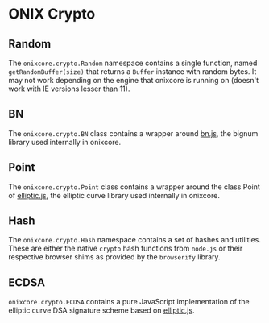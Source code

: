# ONIX Crypto

## Random
The `onixcore.crypto.Random` namespace contains a single function, named `getRandomBuffer(size)` that returns a `Buffer` instance with random bytes. It may not work depending on the engine that onixcore is running on (doesn't work with IE versions lesser than 11).

## BN
The `onixcore.crypto.BN` class contains a wrapper around [bn.js](https://github.com/indutny/bn.js), the bignum library used internally in onixcore.

## Point
The `onixcore.crypto.Point` class contains a wrapper around the class Point of [elliptic.js](https://github.com/indutny/elliptic), the elliptic curve library used internally in onixcore.

## Hash
The `onixcore.crypto.Hash` namespace contains a set of hashes and utilities. These are either the native `crypto` hash functions from `node.js` or their respective browser shims as provided by the `browserify` library.

## ECDSA
`onixcore.crypto.ECDSA` contains a pure JavaScript implementation of the elliptic curve DSA signature scheme based on [elliptic.js](https://github.com/indutny/elliptic).
